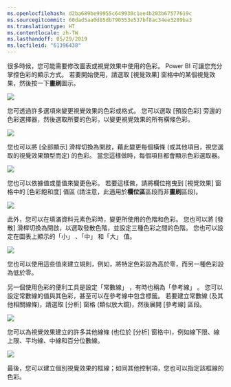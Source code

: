 ```yaml
---
ms.openlocfilehash: d2ba689be99955c649930c1ee4b203b67577619c
ms.sourcegitcommit: 60dad5aa0d85db790553e537bf8ac34ee3289ba3
ms.translationtype: HT
ms.contentlocale: zh-TW
ms.lasthandoff: 05/29/2019
ms.locfileid: "61396438"
---
```

很多時候，您可能需要修改圖表或視覺效果中使用的色彩。 Power BI 可讓您充分掌控色彩的顯示方式。 若要開始使用，請選取 [視覺效果]  窗格中的某個視覺效果，然後按一下**畫刷**圖示。

![](media/3-9a-modifying-colors/3-9a_1.png)

您可透過許多選項來變更視覺效果的色彩或格式。 您可以選取 [預設色彩]  旁邊的色彩選擇器，然後選取所要的色彩，以變更視覺效果的所有橫條色彩。

![](media/3-9a-modifying-colors/3-9a_2.png)

您也可以將 [全部顯示]  滑桿切換為開啟，藉此變更每個橫條 (或其他項目，視您選取的視覺效果類型而定) 的色彩。 當您這樣做時，每個項目都會顯示色彩選取器。

![](media/3-9a-modifying-colors/3-9a_3.png)

您也可以依據值或量值來變更色彩。 若要這樣做，請將欄位拖曳到 [視覺效果] 窗格中的 [色彩飽和度]  值區 (請注意，此適用於**欄位區**區段而非**畫刷**區段)。

![](media/3-9a-modifying-colors/3-9a_4.png)

此外，您可以在填滿資料元素色彩時，變更所使用的色階和色彩。 您也可以將 [發散] 滑桿切換為開啟，以選取發散色階，並設定三種色彩之間的色階。 您也可以設定在圖表上顯示的「小」  、「中」  和「大」  值。

![](media/3-9a-modifying-colors/3-9a_5.png)

您也可以使用這些值來建立規則，例如，將特定色彩設為高於零，而另一種色彩設為低於零。

另一個使用色彩的便利工具是設定「常數線」  ，有時也稱為「參考線」  。 您可以設定常數線的值與其色彩，甚至可以在參考線中包含標籤。 若要建立常數線 (及其他相關線條)，請選取 [分析]  窗格 (類似放大鏡)，然後展開 [參考線]  區段。

![](media/3-9a-modifying-colors/3-9a_6.png)

您可以為視覺效果建立的許多其他線條 (也位於 [分析]  窗格中)，例如線下限、線上限、平均線、中線和百分位數線。

![](media/3-9a-modifying-colors/3-9a_7.png)

最後，您可以建立個別視覺效果的框線；如同其他控制項，您也可以指定該框線的色彩。

